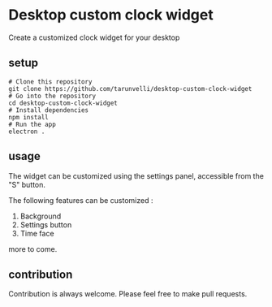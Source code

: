 # Desktop custom clock widget

Create a customized clock widget for your desktop


## setup

    # Clone this repository
    git clone https://github.com/tarunvelli/desktop-custom-clock-widget
    # Go into the repository
    cd desktop-custom-clock-widget
    # Install dependencies
    npm install
    # Run the app
    electron .

## usage

The widget can be customized using the settings panel, accessible from the "S" button.

The following features can be customized :

1. Background
2. Settings button
3. Time face

more to come.

## contribution

Contribution is always welcome.
Please feel free to make pull requests.
